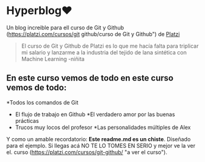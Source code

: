 # Hyperblog❤

Un blog increible para ell curso de Git y Github (https://platzi.com/cursos/git
github/curso de Git y Github") de [Platzi](https://platzi.com/"Platzi")
> El curso de Git y Github de Platzi es lo que me hacía falta para triplicar mi
salario y lanzarme a la industria del tejido de lana sintética con Machine
Learning
> -niñita
## En este curso vemos de todo en este curso vemos de todo:

*Todos los comandos de Git
* El flujo de trabajo en Github
*El verdadero amor por las buenas prácticas
* Trucos muy locos del profesor
*Las personalidades múltiples de Alex


Y como un amable recordatorio: **Este readme.md es un chiste**. Diseñado
para el ejemplo. Si llegas acá NO TE LO TOMES EN SERIO y mejor ve la ver el.
curso (https://platzi.com/cursos/git-github/ "a ver el curso").
